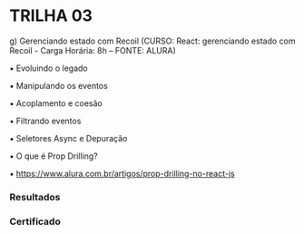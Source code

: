 # TRILHA 03

g) Gerenciando estado com Recoil (CURSO: React: gerenciando estado com Recoil - Carga Horária: 8h – FONTE: ALURA)

▪ Evoluindo o legado

▪ Manipulando os eventos

▪ Acoplamento e coesão

▪ Filtrando eventos

▪ Seletores Async e Depuração

▪ O que é Prop Drilling?

▪ <https://www.alura.com.br/artigos/prop-drilling-no-react-js>

### Resultados

### Certificado
